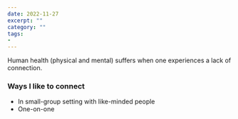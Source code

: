 ```yaml
---
date: 2022-11-27
excerpt: ""
category: ""
tags:
-
---
```

Human health (physical and mental) suffers when one experiences a lack of connection. 

### Ways I like to connect
- In small-group setting with like-minded people
- One-on-one